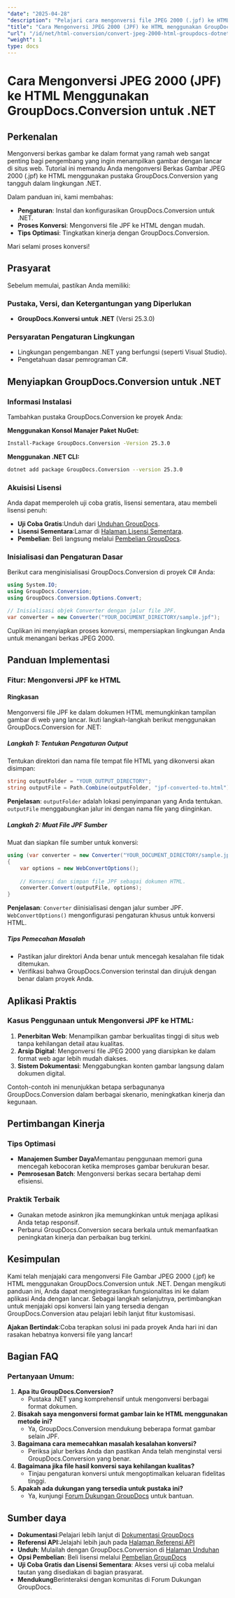 ```yaml
---
"date": "2025-04-28"
"description": "Pelajari cara mengonversi file JPEG 2000 (.jpf) ke HTML dengan mudah menggunakan pustaka GroupDocs.Conversion yang canggih dalam lingkungan .NET. Dapatkan panduan langkah demi langkah dan optimalkan konten web Anda."
"title": "Cara Mengonversi JPEG 2000 (JPF) ke HTML menggunakan GroupDocs.Conversion untuk .NET"
"url": "/id/net/html-conversion/convert-jpeg-2000-html-groupdocs-dotnet/"
"weight": 1
type: docs
---
```

# Cara Mengonversi JPEG 2000 (JPF) ke HTML Menggunakan GroupDocs.Conversion untuk .NET

## Perkenalan

Mengonversi berkas gambar ke dalam format yang ramah web sangat penting bagi pengembang yang ingin menampilkan gambar dengan lancar di situs web. Tutorial ini memandu Anda mengonversi Berkas Gambar JPEG 2000 (.jpf) ke HTML menggunakan pustaka GroupDocs.Conversion yang tangguh dalam lingkungan .NET.

Dalam panduan ini, kami membahas:
- **Pengaturan**: Instal dan konfigurasikan GroupDocs.Conversion untuk .NET.
- **Proses Konversi**: Mengonversi file JPF ke HTML dengan mudah.
- **Tips Optimasi**: Tingkatkan kinerja dengan GroupDocs.Conversion.

Mari selami proses konversi!

## Prasyarat

Sebelum memulai, pastikan Anda memiliki:

### Pustaka, Versi, dan Ketergantungan yang Diperlukan
- **GroupDocs.Konversi untuk .NET** (Versi 25.3.0)

### Persyaratan Pengaturan Lingkungan
- Lingkungan pengembangan .NET yang berfungsi (seperti Visual Studio).
- Pengetahuan dasar pemrograman C#.

## Menyiapkan GroupDocs.Conversion untuk .NET

### Informasi Instalasi

Tambahkan pustaka GroupDocs.Conversion ke proyek Anda:

**Menggunakan Konsol Manajer Paket NuGet:**

```bash
Install-Package GroupDocs.Conversion -Version 25.3.0
```

**Menggunakan .NET CLI:**

```bash
dotnet add package GroupDocs.Conversion --version 25.3.0
```

### Akuisisi Lisensi

Anda dapat memperoleh uji coba gratis, lisensi sementara, atau membeli lisensi penuh:
- **Uji Coba Gratis**:Unduh dari [Unduhan GroupDocs](https://releases.groupdocs.com/conversion/net/).
- **Lisensi Sementara**:Lamar di [Halaman Lisensi Sementara](https://purchase.groupdocs.com/temporary-license/).
- **Pembelian**: Beli langsung melalui [Pembelian GroupDocs](https://purchase.groupdocs.com/buy).

### Inisialisasi dan Pengaturan Dasar

Berikut cara menginisialisasi GroupDocs.Conversion di proyek C# Anda:

```csharp
using System.IO;
using GroupDocs.Conversion;
using GroupDocs.Conversion.Options.Convert;

// Inisialisasi objek Converter dengan jalur file JPF.
var converter = new Converter("YOUR_DOCUMENT_DIRECTORY/sample.jpf");
```

Cuplikan ini menyiapkan proses konversi, mempersiapkan lingkungan Anda untuk menangani berkas JPEG 2000.

## Panduan Implementasi

### Fitur: Mengonversi JPF ke HTML

#### Ringkasan
Mengonversi file JPF ke dalam dokumen HTML memungkinkan tampilan gambar di web yang lancar. Ikuti langkah-langkah berikut menggunakan GroupDocs.Conversion for .NET:

##### Langkah 1: Tentukan Pengaturan Output

Tentukan direktori dan nama file tempat file HTML yang dikonversi akan disimpan:

```csharp
string outputFolder = "YOUR_OUTPUT_DIRECTORY";
string outputFile = Path.Combine(outputFolder, "jpf-converted-to.html");
```
**Penjelasan**: `outputFolder` adalah lokasi penyimpanan yang Anda tentukan. `outputFile` menggabungkan jalur ini dengan nama file yang diinginkan.

##### Langkah 2: Muat File JPF Sumber

Muat dan siapkan file sumber untuk konversi:

```csharp
using (var converter = new Converter("YOUR_DOCUMENT_DIRECTORY/sample.jpf"))
{
    var options = new WebConvertOptions();
    
    // Konversi dan simpan file JPF sebagai dokumen HTML.
    converter.Convert(outputFile, options);
}
```
**Penjelasan**: `Converter` diinisialisasi dengan jalur sumber JPF. `WebConvertOptions()` mengonfigurasi pengaturan khusus untuk konversi HTML.

##### Tips Pemecahan Masalah
- Pastikan jalur direktori Anda benar untuk mencegah kesalahan file tidak ditemukan.
- Verifikasi bahwa GroupDocs.Conversion terinstal dan dirujuk dengan benar dalam proyek Anda.

## Aplikasi Praktis

### Kasus Penggunaan untuk Mengonversi JPF ke HTML:
1. **Penerbitan Web**: Menampilkan gambar berkualitas tinggi di situs web tanpa kehilangan detail atau kualitas.
2. **Arsip Digital**: Mengonversi file JPEG 2000 yang diarsipkan ke dalam format web agar lebih mudah diakses.
3. **Sistem Dokumentasi**: Menggabungkan konten gambar langsung dalam dokumen digital.

Contoh-contoh ini menunjukkan betapa serbagunanya GroupDocs.Conversion dalam berbagai skenario, meningkatkan kinerja dan kegunaan.

## Pertimbangan Kinerja

### Tips Optimasi
- **Manajemen Sumber Daya**Memantau penggunaan memori guna mencegah kebocoran ketika memproses gambar berukuran besar.
- **Pemrosesan Batch**: Mengonversi berkas secara bertahap demi efisiensi.

### Praktik Terbaik
- Gunakan metode asinkron jika memungkinkan untuk menjaga aplikasi Anda tetap responsif.
- Perbarui GroupDocs.Conversion secara berkala untuk memanfaatkan peningkatan kinerja dan perbaikan bug terkini.

## Kesimpulan

Kami telah menjajaki cara mengonversi File Gambar JPEG 2000 (.jpf) ke HTML menggunakan GroupDocs.Conversion untuk .NET. Dengan mengikuti panduan ini, Anda dapat mengintegrasikan fungsionalitas ini ke dalam aplikasi Anda dengan lancar. Sebagai langkah selanjutnya, pertimbangkan untuk menjajaki opsi konversi lain yang tersedia dengan GroupDocs.Conversion atau pelajari lebih lanjut fitur kustomisasi.

**Ajakan Bertindak**:Coba terapkan solusi ini pada proyek Anda hari ini dan rasakan hebatnya konversi file yang lancar!

## Bagian FAQ

### Pertanyaan Umum:
1. **Apa itu GroupDocs.Conversion?**
   - Pustaka .NET yang komprehensif untuk mengonversi berbagai format dokumen.
2. **Bisakah saya mengonversi format gambar lain ke HTML menggunakan metode ini?**
   - Ya, GroupDocs.Conversion mendukung beberapa format gambar selain JPF.
3. **Bagaimana cara memecahkan masalah kesalahan konversi?**
   - Periksa jalur berkas Anda dan pastikan Anda telah menginstal versi GroupDocs.Conversion yang benar.
4. **Bagaimana jika file hasil konversi saya kehilangan kualitas?**
   - Tinjau pengaturan konversi untuk mengoptimalkan keluaran fidelitas tinggi.
5. **Apakah ada dukungan yang tersedia untuk pustaka ini?**
   - Ya, kunjungi [Forum Dukungan GroupDocs](https://forum.groupdocs.com/c/conversion/10) untuk bantuan.

## Sumber daya
- **Dokumentasi**:Pelajari lebih lanjut di [Dokumentasi GroupDocs](https://docs.groupdocs.com/conversion/net/)
- **Referensi API**:Jelajahi lebih jauh pada [Halaman Referensi API](https://reference.groupdocs.com/conversion/net/)
- **Unduh**: Mulailah dengan GroupDocs.Conversion di [Halaman Unduhan](https://releases.groupdocs.com/conversion/net/)
- **Opsi Pembelian**: Beli lisensi melalui [Pembelian GroupDocs](https://purchase.groupdocs.com/buy)
- **Uji Coba Gratis dan Lisensi Sementara**: Akses versi uji coba melalui tautan yang disediakan di bagian prasyarat.
- **Mendukung**Berinteraksi dengan komunitas di Forum Dukungan GroupDocs.